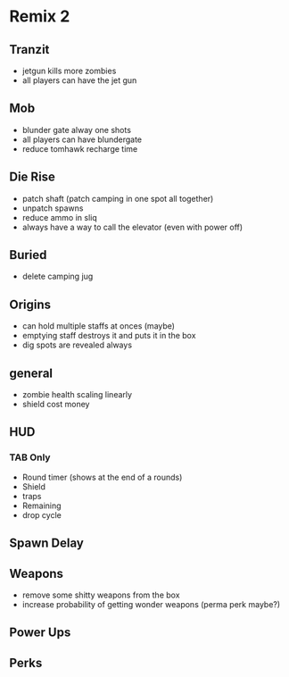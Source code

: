 # Remix 2

## Tranzit
*  jetgun kills more zombies
*  all players can have the jet gun

## Mob
* blunder gate alway one shots
* all players can have blundergate
* reduce tomhawk recharge time

## Die Rise
* patch shaft (patch camping in one spot all together)
* unpatch spawns
* reduce ammo in sliq
* always have a way to call the elevator (even with power off)

## Buried
* delete camping jug 

## Origins
* can hold multiple staffs at onces (maybe)
* emptying staff destroys it and puts it in the box
* dig spots are revealed always
 
## general
* zombie health scaling linearly
* shield cost money

## HUD
### TAB Only
* Round timer (shows at the end of a rounds)
* Shield
* traps
* Remaining
* drop cycle

## Spawn Delay

## Weapons 
* remove some shitty weapons from the box
* increase probability of getting wonder weapons (perma perk maybe?)

## Power Ups 

## Perks



